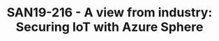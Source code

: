 ---
categories:
- san19
description: '<strong>A view from industry: Securing IoT with Azure Sphere – Ed Nightingale,
  Partner Director of Engineering, Microsoft Azure Sphere</strong><br>Azure Sphere
  offers to improve MCU computing by bringing cloud connectivity, intelligence, and
  high security to these devices. The Azure Sphere solution consists of three components:
  a new class of cross-over MCUs incorporating Microsoft silicon security technology,
  a new OS built around a custom Linux kernel, and a cloud-based security service
  that guards every Azure Sphere-based device on the planet for 13 years.<br><br>In
  this talk, I will explain the market scenarios Azure Sphere addresses, dig deep
  into the silicon and software architecture that compose the Azure Sphere solution,
  and review some of the project’s history. We’ll go into what makes an Azure Sphere
  MCU unique from a security perspective and why an end-to-end solution to IoT security
  is critical to its success in the market.'
image:
  featured: 'true'
  path: /assets/images/featured-images/san19/SAN19-216.png
session_attendee_num: '17'
session_id: SAN19-216
session_room: Pacific Room (Keynote)
session_slot:
  end_time: '2019-09-24 12:50:00'
  start_time: '2019-09-24 12:00:00'
session_speakers:
- speaker_bio: Ed &nbsp;Nightingale has been part of Azure Sphere from its inception
    and has filled many different roles as the product has grown from research to
    product. &nbsp;Currently, Ed is the Partner Director of Engineering for Azure
    Sphere where he is responsible for the overall software and hardware engineering
    effort on the team. Prior to Azure Sphere, &nbsp;Ed was a systems researcher and
    software engineer. Ed has authored papers in top systems conferences such as OSDI
    and SOSP. He has co-authored 20 conference and journal publications, has won 6
    best paper awards, and even helped to set the world record in disk-to-disk sorting
    (<a data-saferedirecturl="https://www.google.com/url?q=https://nam06.safelinks.protection.outlook.com/?url%3Dhttp%253A%252F%252Fsortbenchmark.org%26data%3D02%257C01%257Cddamas%2540microsoft.com%257C433d61160118445fd3c008d71e857f0d%257C72f988bf86f141af91ab2d7cd011db47%257C1%257C0%257C637011431018146227%26sdata%3DOqNsm%252BUSYW5Y40e2Enj5wY4iB97h%252B1u2dfPJ%252BoSk8Ns%253D%26reserved%3D0&source=gmail&ust=1565869504808000&usg=AFQjCNHUGhoCtCVNSpdI8j-Fc6Oyt-MD8Q"
    href="https://nam06.safelinks.protection.outlook.com/?url=http%3A%2F%2Fsortbenchmark.org&data=02%7C01%7Cddamas%40microsoft.com%7C433d61160118445fd3c008d71e857f0d%7C72f988bf86f141af91ab2d7cd011db47%7C1%7C0%7C637011431018146227&sdata=OqNsm%2BUSYW5Y40e2Enj5wY4iB97h%2B1u2dfPJ%2BoSk8Ns%3D&reserved=0"
    target="_blank">http://sortbenchmark.org</a>). He has also worked as an engineer
    and as an engineering manager running a large-scale distributed storage service.
    Ed really enjoys building operating systems and large-scale distributed systems.
  speaker_company: Microsoft
  speaker_image: /assets/images/speakers/san19/ed-nightingale.jpg
  speaker_location: ''
  speaker_name: Ed Nightingale
  speaker_position: Partner Director of Engineering
  speaker_url: ''
  speaker_username: ddamas
session_track: IoT Fog/Gateway/Edge Computing
tag: session
tags:
- Validation and CI
title: 'SAN19-216 - A view from industry: Securing IoT with Azure Sphere'
---